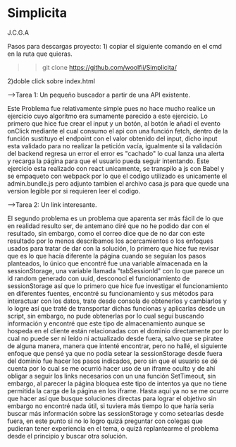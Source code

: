 # Simplicita
J.C.G.A

Pasos para descargas proyecto:
1)
copiar el siguiente comando en el cmd en la ruta que quieras.
>>git clone https://github.com/woolfii/Simplicita/

2)doble click sobre index.html

-->Tarea 1: Un pequeño buscador a partir de una API
  existente.
  
  Este Problema fue relativamente simple pues no hace mucho realice un ejercicio cuyo algoritmo era sumamente parecido a este ejercicio.
  Lo primero que hice fue crear el input y un botón, al botón le añadí el evento onClick mediante el cual consumo el api con una función fetch, dentro de la función 
  sustituyo el endpoint con el valor obtenido del input, dicho input esta validado para no realizar la petición vacía, igualmente si la validación del backend regresa 
  un error el error es "cachado" lo cual lanza una alerta y recarga la página para que el usuario pueda seguir intentando.
  Este ejercicio esta realizado con react unicamente, se transpilo a js con Babel y se empaqueto con webpack por lo que el codigo utilizado es unicamente el admin.bundle.js
  pero adjunto tambien el archivo casa.js para que quede una version legible por si requieren leer el codigo.
  
 -->Tarea 2: Un link interesante.
    
  El segundo problema es un problema que aparenta ser más fácil de lo que en realidad resulto ser, de antemano diré que no he podido dar con el resultado, sin embargo, 
  como el correo dice que de no dar con este resultado por lo menos describamos los acercamientos o los enfoques usados para tratar de dar con la solución, lo primero que 
  hice fue revisar que es lo que hacía diferente la página cuando se seguían los pasos planteados, lo único que encontré fue una variable almacenada en la sessionStorage, 
  una variable llamada "tabSessionId" con lo que parece un id random generado con uuid, desconocí el funcionamiento de sessionStorage así que lo primero que hice fue investigar
  el funcionamiento en diferentes fuentes, encontré su funcionamiento y sus métodos para interactuar con los datos, trate desde consola de obtenerlos y cambiarlos y lo logre así que
  traté de transportar dichas funcionas y aplicarlas desde un script, sin embargo, no pude obtenerlas por lo cual seguí buscando información y encontré que este tipo de almacenamiento
  aunque se hospeda en el cliente están relacionadas con el dominio directamente por lo cual no puede ser ni leído ni actualizado desde fuera, salvo que se piratee de alguna manera,
  manera que intenté encontrar, pero no hallé, el siguiente enfoque que pensé ya que no podía setear la sessionStorage desde fuera del dominio fue hacer los pasos indicados, pero sin 
  que el usuario se dé cuenta por lo cual se me ocurrió hacer uso de un iframe oculto y de ahí obligar a seguir los links necesarios con un una función SetTimeout, sin embargo, 
  al parecer la página bloquea este tipo de intentos ya que no tiene permitida la carga de la página en los iframe. 
  Hasta aquí ya no se me ocurre que hacer así que busque soluciones directas para lograr el objetivo sin embargo no encontré nada útil, si tuviera más tiempo lo que haría seria 
  buscar más información sobre las sessionStorage y como setearlas desde fuera, en este punto si no lo logro quizá preguntar con colegas que pudieran tener experiencia en el tema,
  o quizá replantearme el problema desde el principio y buscar otra solución.

